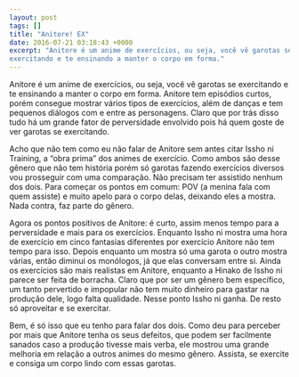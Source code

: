 ```yaml
---
layout: post
tags: []
title: "Anitore! EX"
date: 2016-07-21 03:18:43 +0000
excerpt: "Anitore é um anime de exercícios, ou seja, você vê garotas se
exercitando e te ensinando a manter o corpo em forma."
---
```


Anitore é um anime de exercícios, ou seja, você vê garotas se exercitando e
te ensinando a manter o corpo em forma. Anitore tem episódios curtos, porém
consegue mostrar vários tipos de exercícios, além de danças e tem pequenos
diálogos com e entre as personagens. Claro que por trás disso tudo há um
grande fator de perversidade envolvido pois há quem goste de ver garotas se
exercitando.

Acho que não tem como eu não falar de Anitore sem antes citar Issho ni
Training, a “obra prima” dos animes de exercício. Como ambos são desse
gênero que não tem história porém só garotas fazendo exercícios diversos
vou prosseguir com uma comparação. Não precisam ter assistido nenhum dos
dois. Para começar os pontos em comum: POV (a menina fala com quem assiste)
e muito apelo para o corpo delas, deixando eles a mostra. Nada contra, faz
parte do gênero.

Agora os pontos positivos de Anitore: é curto, assim menos tempo para a
perversidade e mais para os exercícios. Enquanto Issho ni mostra uma hora
de exercício em cinco fantasias diferentes por exercício Anitore não tem
tempo para isso. Depois enquanto um mostra só uma garota o outro mostra
várias, então diminui os monólogos, já que elas conversam entre si. Ainda
os exercícios são mais realistas em Anitore, enquanto a Hinako de Issho ni
parece ser feita de borracha. Claro que por ser um gênero bem específico,
um tanto pervertido e impopular não tem muito dinheiro para gastar na
produção dele, logo falta qualidade. Nesse ponto Issho ni ganha. De resto
só aproveitar e se exercitar.

Bem, é só isso que eu tenho para falar dos dois. Como deu para perceber por
mais que Anitore tenha os seus defeitos, que podem ser facilmente sanados
caso a produção tivesse mais verba, ele mostrou uma grande melhoria em
relação a outros animes do mesmo gênero. Assista, se exercite e consiga um
corpo lindo com essas garotas.